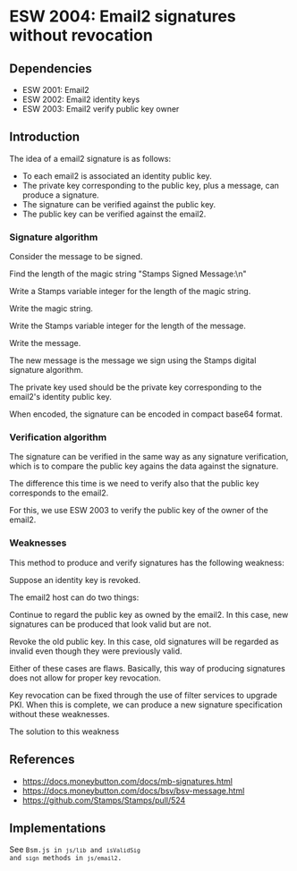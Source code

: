 # ESW 2004: Email2 signatures without revocation

## Dependencies

* ESW 2001: Email2
* ESW 2002: Email2 identity keys
* ESW 2003: Email2 verify public key owner

## Introduction

The idea of a email2 signature is as follows:

- To each email2 is associated an identity public key.
- The private key corresponding to the public key, plus a message, can produce a signature.
- The signature can be verified against the public key.
- The public key can be verified against the email2.

### Signature algorithm

Consider the message to be signed.

Find the length of the magic string "Stamps Signed Message:\n"

Write a Stamps variable integer for the length of the magic string.

Write the magic string.

Write the Stamps variable integer for the length of the message.

Write the message.

The new message is the message we sign using the Stamps digital signature algorithm.

The private key used should be the private key corresponding to the email2's identity public key.

When encoded, the signature can be encoded in compact base64 format.

### Verification algorithm

The signature can be verified in the same way as any signature verification, which is to compare the public key agains the data against the signature.

The difference this time is we need to verify also that the public key corresponds to the email2.

For this, we use ESW 2003 to verify the public key of the owner of the email2.

### Weaknesses

This method to produce and verify signatures has the following weakness:

Suppose an identity key is revoked.

The email2 host can do two things:

Continue to regard the public key as owned by the email2. In this case, new signatures can be produced that look valid but are not.

Revoke the old public key. In this case, old signatures will be regarded as invalid even though they were previously valid.

Either of these cases are flaws. Basically, this way of producing signatures does not allow for proper key revocation.

Key revocation can be fixed through the use of filter services to upgrade PKI. When this is complete, we can produce a new signature specification without these weaknesses.

The solution to this weakness

## References
- https://docs.moneybutton.com/docs/mb-signatures.html
- https://docs.moneybutton.com/docs/bsv/bsv-message.html
- https://github.com/Stamps/Stamps/pull/524

## Implementations

See <code>Bsm.js in <code>js/lib</code> and <code>isValidSig</code> and <code>sign</code> methods in <code>js/email2</code>.